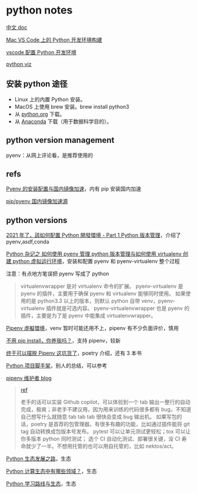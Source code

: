 # python notes

[中文 doc](https://docs.python.org/zh-cn/3/)

[Mac VS Code 上的 Python 开发环境构建](https://www.codenong.com/cd4e574d0f237c4e1356/)

[vscode 配置 Python 开发环境](https://www.mzh.ren/vscode-python-env-setup.html)

[python viz](https://pythonviz.com/category/basic/)

## 安装 python 途径

- Linux 上的内置 Python 安装。
- MacOS 上使用 brew 安装。brew install python3
- 从 [python.org](https://www.python.org/downloads/) 下载。
- 从 [Anaconda](https://www.anaconda.com/download/) 下载（用于数据科学目的）。

## python version management

pyenv：从网上评论看，是推荐使用的

## refs

[Pyenv 的安装配置与国内镜像加速](https://www.mywaiting.com/weblogs/pyenv-install-for-virtualenv-and-accelerate-in-mainland-china/)，内有 pip 安装国内加速

[pip/pyenv 国内镜像加速源](https://zhuanlan.zhihu.com/p/408705543)

## python versions

[2021 年了，該如何配置 Python 開發環境 - Part 1 Python 版本管理](https://mcko.me/python-runtime-management.html)，介绍了 pyenv,asdf,conda

[Python 杂记之 如何使用 pyenv 管理 python 版本管理与如何使用 virtualenv 创建 python 虚拟运行环境](https://zicowarn.github.io/2020/09/22/0809-python-hwoto-install-pyevn-virtualenv/)，安装和配置 pyenv 和 pyenv-virtualenv 整个过程

注意：有点地方笔误把 pyenv 写成了 python

> virtualenvwrapper 是对 virtualenv 命令的扩展。
> pyenv-virtualenv 是 pyenv 的插件，主要用于确保 pyenv 和 virtualenv 能够同时使用。
> 如果使用的是 python3.3 以上的版本，则默认 python 自带 venv，pyenv-virtualenv 插件就是可选内容。
> pyenv-virtualenvwrapper 也是 pyenv 的插件，主要是为了是 pyenv 中能集成 virtualenvwrapper。

[Pipenv 虛擬環境](https://iter01.com/604178.html)，venv 暂时可能还用不上，pipenv 有不少负面评价，慎用

[不用 pip install，你养我吗？](https://zhuanlan.zhihu.com/p/357912989)，支持 pipenv，较新

[终于可以摆脱 Pipenv 这坑货了](https://zhuanlan.zhihu.com/p/398511535)，poetry 介绍，还有 3 本书

[Python 项目脚手架](https://zhuanlan.zhihu.com/p/423280686)，别人的总结，可以参考

[pipenv 维护者 blog](https://frostming.com/tags?name=Python)

> [ref](https://sspai.com/post/68097)
>
> 老手的话可以实装 Github copilot，可以体验到一个 tab 输出一整行的自动完成，极爽；非老手不建议用，因为用来训练的代码很多都有 bug，不知道自己想写什么就随意 tab tab tab 很快会变成 bug 输出机。
> 如果写包的话，poetry 是首荐的包管理器。有很多有趣的功能，比如通过插件能将 git tag 自动转换成包版本号发布。
> pytest 可以让单元测试更轻松；tox 可以让你多版本 python 同时测试；
> 选个 CI 自动化测试、部署很关键，没 CI 寿命就少了一半。不想用托管的也可以用自托管的，比如 nektos/act。

[Python 生态发展之路](https://zhuanlan.zhihu.com/p/398406235)，生态

[Python 计算生态中有哪些领域？](https://zhuanlan.zhihu.com/p/369869926)，生态

[Python 学习路线与生态](https://cloud.tencent.com/developer/article/1835442)，生态
